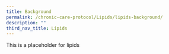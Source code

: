 ```yaml
---
title: Background
permalink: /chronic-care-protocol/Lipids/lipids-background/
description: ""
third_nav_title: Lipids
---
```


This is a placeholder for lipids